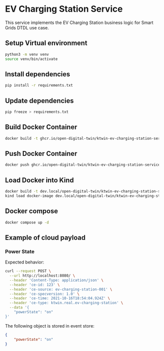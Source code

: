 # EV Charging Station Service

This service implements the EV Charging Station business logic for Smart Grids DTDL use case.

## Setup Virtual environment

```bash
python3 -m venv venv
source venv/bin/activate
```

## Install dependencies

```bash
pip install -r requirements.txt
```

## Update dependencies

```bash
pip freeze > requirements.txt
```

## Build Docker Container

```bash
docker build -t ghcr.io/open-digital-twin/ktwin-ev-charging-station-service:0.1 .
```

## Push Docker Container

```bash
docker push ghcr.io/open-digital-twin/ktwin-ev-charging-station-service:0.1
```

## Load Docker into Kind

```bash
docker build -t dev.local/open-digital-twin/ktwin-ev-charging-station-service:0.1 .
kind load docker-image dev.local/open-digital-twin/ktwin-ev-charging-station-service:0.1
```

## Docker compose

```bash
docker compose up -d
```

## Example of cloud payload

### Power State

Expected behavior:

```sh
curl --request POST \
  --url http://localhost:8080/ \
  --header 'Content-Type: application/json' \
  --header 'ce-id: 123' \
  --header 'ce-source: ev-charging-station-001' \
  --header 'ce-specversion: 1.0' \
  --header 'ce-time: 2021-10-16T18:54:04.924Z' \
  --header 'ce-type: ktwin.real.ev-charging-station' \
  --data '{
    "powerState": "on"
}'
```

The following object is stored in event store:

```json
{
    "powerState": "on"
}
```

